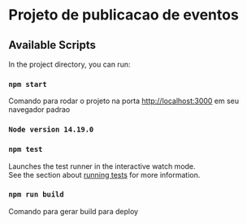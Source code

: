 # Projeto de publicacao de eventos


## Available Scripts

In the project directory, you can run:

### `npm start`

Comando para rodar o projeto na porta [http://localhost:3000](http://localhost:3000) em seu navegador padrao

### `Node version 14.19.0`


### `npm test`

Launches the test runner in the interactive watch mode.\
See the section about [running tests](https://facebook.github.io/create-react-app/docs/running-tests) for more information.

### `npm run build`

Comando para gerar build para deploy


